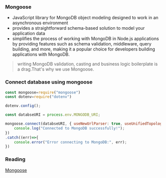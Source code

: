 ### Mongoose
- JavaScript library for MongoDB object modeling designed to work in an asynchronous environment
- provides a straightforward schema-based solution to model your application data
- simplifies the process of working with MongoDB in Node.js applications by providing features such as schema validation, middleware, query building, and more, making it a popular choice for developers building applications with MongoDB.

> writing MongoDB validation, casting and business logic boilerplate is a drag.That's why we use Mongoose.


### Connect database using mongoose
```javascript
const mongoose=require("mongoose")
const dotenv=require("dotenv")

dotenv.config();

const databseURI = process.env.MONGODB_URI;

mongoose.connect(databseURI, { useNewUrlParser: true, useUnifiedTopology: true }).then(()=>{
    console.log("Connected to MongoDB successfully!");
})
.catch((err)=>{
    console.error("Error connecting to MongoDB:", err);
})

```


### Reading
[Mongoose](https://mongoosejs.com/)
